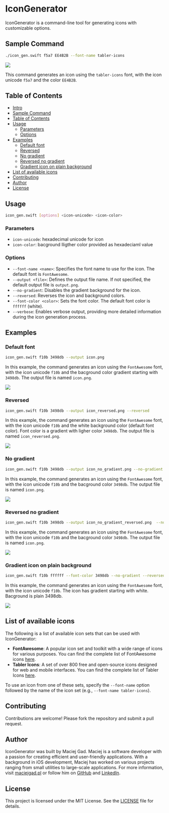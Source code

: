 # IconGenerator

IconGenerator is a command-line tool for generating icons with customizable options.

## Sample Command

```bash
./icon_gen.swift f5a7 EE4B2B --font-name tabler-icons
```
<img src="output.png">

This command generates an icon using the `tabler-icons` font, with the icon unicode `f5a7` and the color `EE4B2B`.

## Table of Contents

- [Intro](#icongenerator)
- [Sample Command](#sample-command)
- [Table of Contents](#table-of-contents)
- [Usage](#usage)
    - [Parameters](#parameters)
    - [Options](#options) 
- [Examples](#examples)
    - [Default font](#default-font)
    - [Reversed](#reversed)
    - [No gradient](#no-gradient)
    - [Reversed no gradient](#reversed-no-gradient)
    - [Gradient icon on plain background](#gradient-icon-on-plain-background)
- [List of available icons](#list-of-available-icons)
- [Contributing](#contributing)
- [Author](#author)
- [License](#license)

## Usage

```bash
icon_gen.swift [options] <icon-unicode> <icon-color>
```
### Parameters

- `icon-unicode`: hexadecimal unicode for icon
- `icon-color`: bacground lligther color provided as hexadeciaml value 

### Options

- `--font-name <name>`: Specifies the font name to use for the icon. The default font is `FontAwesome`.
- `--output <file>`: Defines the output file name. If not specified, the default output file is `output.png`.
- `--no-gradient`: Disables the gradient background for the icon.
- `--reversed`: Reverses the icon and background colors.
- `--font-color <color>`: Sets the font color. The default font color is `ffffff` (white).
- `--verbose`: Enables verbose output, providing more detailed information during the icon generation process.

## Examples

### Default font
```bash
icon_gen.swift f10b 3498db --output icon.png 
```

In this example, the command generates an icon using the `FontAwesome` font, with the icon unicode `f10b` and the bacground color gradient starting with `3498db`. The output file is named `icon.png`.

<img src="icon.png">

### Reversed
```bash
icon_gen.swift f10b 3498db --output icon_reversed.png --reversed
```

In this example, the command generates an icon using the `FontAwesome` font, with the icon unicode `f10b` and the white background color (default font color). Font color is a gradient with ligher color `3498db`. The output file is named `icon_reversed.png`.

<img src="icon_reversed.png">

### No gradient

```bash
icon_gen.swift f10b 3498db --output icon_no_gradient.png --no-gradient
```

In this example, the command generates an icon using the `FontAwesome` font, with the icon unicode `f10b` and the bacground color `3498db`. The output file is named `icon.png`.

<img src="icon_no_gradient.png">

### Reversed no gradient

```bash
icon_gen.swift f10b 3498db --output icon_no_gradient_reversed.png  --no-gradient --reversed
```

In this example, the command generates an icon using the `FontAwesome` font, with the icon unicode `f10b` and the bacground color `3498db`. The output file is named `icon.png`.

<img src="icon_no_gradient_reversed.png">

### Gradient icon on plain background

```bash
icon_gen.swift f10b ffffff --font-color 3498db --no-gradient --reversed --output icon_gradient.png
```

In this example, the command generates an icon using the `FontAwesome` font, with the icon unicode `f10b`. The icon has gradient starting with white. Bacground is plain 3498db.

<img src="icon_gradient.png">

## List of available icons

The following is a list of available icon sets that can be used with IconGenerator:

- **FontAwesome**: A popular icon set and toolkit with a wide range of icons for various purposes. You can find the complete list of FontAwesome icons [here](awesome_icons.html).
- **Tabler Icons**: A set of over 800 free and open-source icons designed for web and mobile interfaces. You can find the complete list of Tabler Icons [here](tabler_icons.html).

To use an icon from one of these sets, specify the `--font-name` option followed by the name of the icon set (e.g., `--font-name tabler-icons`).


## Contributing

Contributions are welcome! Please fork the repository and submit a pull request.

## Author

IconGenerator was built by Maciej Gad. Maciej is a software developer with a passion for creating efficient and user-friendly applications. With a background in iOS development, Maciej has worked on various projects ranging from small utilities to large-scale applications. For more information, visit [maciejgad.pl](https://maciejgad.pl) or follow him on [GitHub](https://github.com/MaciejGad) and [LinkedIn](https://www.linkedin.com/in/gadmaciej/).


## License

This project is licensed under the MIT License. See the [LICENSE](LICENSE) file for details.